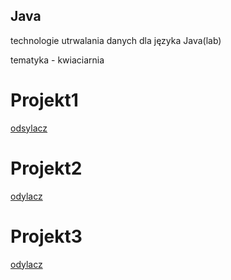 ## Java
technologie utrwalania danych dla języka Java(lab)

tematyka - kwiaciarnia
# Projekt1
[odsylacz](https://github.com/aneta-7/Projekt1)

# Projekt2
[odylacz](projekt2.md)

# Projekt3
[odylacz](projekt3.md)
